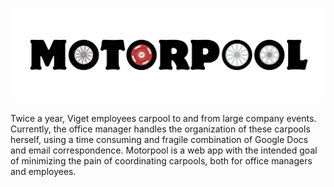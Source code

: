 ![alt tag](https://raw.githubusercontent.com/nikrdc/motorpool/master/static/logo.png?token=934935__eyJzY29wZSI6IlJhd0Jsb2I6bmlrcmRjL21vdG9ycG9vbC9tYXN0ZXIvc3RhdGljL2xvZ28ucG5nIiwiZXhwaXJlcyI6MTQwNDQwMDQyOX0%3D--6ccdb2b14a133bde62979fd9f86c6b2c3ed308d7)

Twice a year, Viget employees carpool to and from large company events. Currently, the office manager handles the organization of these carpools herself, using a time consuming and fragile combination of Google Docs and email correspondence. Motorpool is a web app with the intended goal of minimizing the pain of coordinating carpools, both for office managers and employees. 
